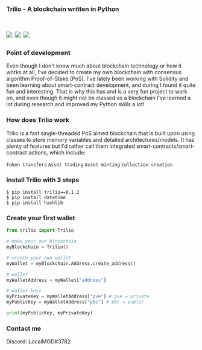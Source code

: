 <h3>Trilio - A blockchain written in Python</h3>
<h1><img src="https://img.shields.io/badge/license-MIT-green"> <img src="https://img.shields.io/badge/python-v3.9-green"> <img src="https://img.shields.io/badge/category-blockchain-green">
</h1>

<h3>Point of development</h3>
<p>Even though I don't know much about blockchain technology or how it works at all, I've decided to create my own blockchain with consensus algorithm Proof-of-Stake (PoS). I've lately been working with Solidity and been learning about smart-contract development, and during I found it quite fun and interesting. That is why this has and is a very fun project to work on, and even though it might not be classed as a blockchain I've learned a lot during research and improved my Python skills a lot!</p>
<h3>How does Trilio work</h3>
<p>Trilio is a fast single-threaded PoS aimed blockchain that is built upon using classes to store memory variables and detailed architectures/models.
It has plenty of features but I'd rather call them integrated smart-contracts/smart-contract actions, which include:</p>

`Token transfers`
`Asset trading`
`Asset minting`
`Collection creation`

<h3>Install Trilio with 3 steps</h3>

```
$ pip install trilio==0.1.2
$ pip install datetime
$ pip install hashlib
```

<h3>Create your first wallet</h3>

```python
from trilio import Trilio

# make your own blockchain
myBlockchain = Trilio()

# create your own wallet
myWallet = myBlockchain.Address.create_address()

# wallet
myWalletAddress = myWallet["address"]

# wallet keys
myPrivateKey = myWalletAddress["pve"] # pve = private
myPublicKey = myWalletAddress["pbc"] # pbc = public

print(myPublicKey, myPrivateKey)
```

<h3>Contact me</h3>
Discord: LocalMOD#3782